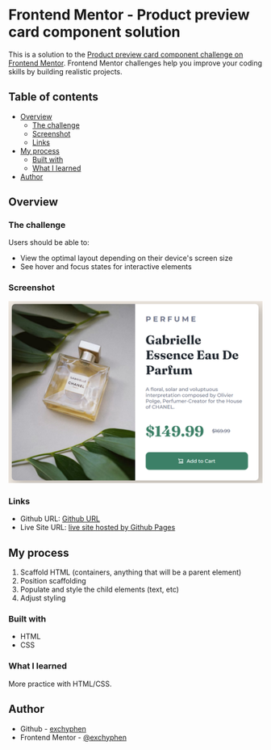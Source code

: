 # Frontend Mentor - Product preview card component solution

This is a solution to the [Product preview card component challenge on Frontend Mentor](https://www.frontendmentor.io/challenges/product-preview-card-component-GO7UmttRfa). Frontend Mentor challenges help you improve your coding skills by building realistic projects.

## Table of contents

- [Overview](#overview)
  - [The challenge](#the-challenge)
  - [Screenshot](#screenshot)
  - [Links](#links)
- [My process](#my-process)
  - [Built with](#built-with)
  - [What I learned](#what-i-learned)
- [Author](#author)

## Overview

### The challenge

Users should be able to:

- View the optimal layout depending on their device's screen size
- See hover and focus states for interactive elements

### Screenshot

![preview screenshot](./design/readme-preview.png)

### Links

- Github URL: [Github URL](https://github.com/exchyphen/fm_qr-code-component)
- Live Site URL: [live site hosted by Github Pages](https://exchyphen.github.io/fm_qr-code-component/)

## My process

1. Scaffold HTML (containers, anything that will be a parent element)
2. Position scaffolding
3. Populate and style the child elements (text, etc)
4. Adjust styling

### Built with

- HTML
- CSS

### What I learned

More practice with HTML/CSS.

## Author

- Github - [exchyphen](https://github.com/exchyphen)
- Frontend Mentor - [@exchyphen](https://www.frontendmentor.io/profile/exchyphen)
